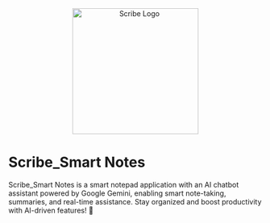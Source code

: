 <div align="center">
  <img src="https://github.com/user-attachments/assets/2cd6d398-5c49-4443-9b2d-6e5ed95d9ac7" alt="Scribe Logo" width="250" height="250">
</div>

# Scribe_Smart Notes
Scribe_Smart Notes is a smart notepad application with an AI chatbot assistant powered by Google Gemini, enabling smart note-taking, summaries, and real-time assistance. Stay organized and boost productivity with AI-driven features! 🚀
